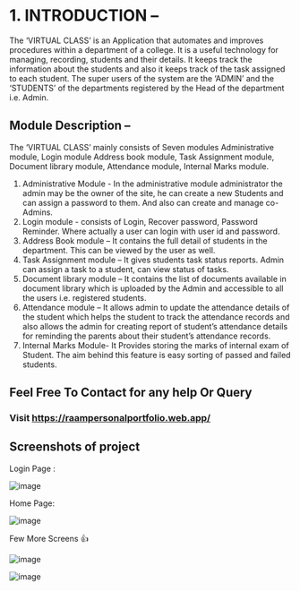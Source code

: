 # **1. INTRODUCTION –** <br>
The ‘VIRTUAL CLASS’ is an Application that automates and improves procedures within a department of a college. It is a useful technology for managing, recording, students and their details. 
		It keeps track the information about the students and also it keeps track of the task assigned to each student. The super users of the system are the ‘ADMIN’ and the ‘STUDENTS’ of the departments registered by the Head of the department i.e. Admin.
                
## **Module Description –** <br>
The ‘VIRTUAL CLASS’ mainly consists of Seven modules Administrative module, Login module Address book module, Task Assignment module, Document library module, Attendance module, Internal Marks module.
                
1.	Administrative Module - In the administrative module administrator the admin may be the owner of the site, he can create a new Students and can assign a password to them. And also can create and manage co-Admins.
2.	Login module - consists of Login, Recover password, Password Reminder. Where actually a user can login with user id and password.
3.	Address Book module – It contains the full detail of students in the department. This can be viewed by the user as well.
4.	Task Assignment module – It gives students task status reports. Admin can assign a task to a student, can view status of tasks.
5.	Document library module – It contains the list of documents available in document library which is uploaded by the Admin and accessible to all the users i.e. registered students.
6.	Attendance module – It allows admin to update the attendance details of the student which helps the student to track the attendance records and also allows the admin for creating report of student’s attendance details for reminding the parents about their student’s attendance records. 
7.	Internal Marks Module- It Provides storing the marks of internal exam of Student. The aim behind this feature is easy sorting of passed and failed students.

## Feel Free To Contact for any help Or Query 
### Visit https://raampersonalportfolio.web.app/

## Screenshots of project
Login Page :

![image](https://user-images.githubusercontent.com/105814964/197354266-4091c5d2-4e89-4d75-9894-71ea8f9765b9.png)

Home Page:

![image](https://user-images.githubusercontent.com/105814964/197354304-1a43eedb-e7fc-4977-9144-82ced12a1d92.png)

Few More Screens 👍 

![image](https://user-images.githubusercontent.com/105814964/197354323-5414ad88-88bf-4571-a7f6-30be0d9ea453.png)

![image](https://user-images.githubusercontent.com/105814964/197354346-66e69426-55a6-4b4c-ad3e-fafde747621f.png)
